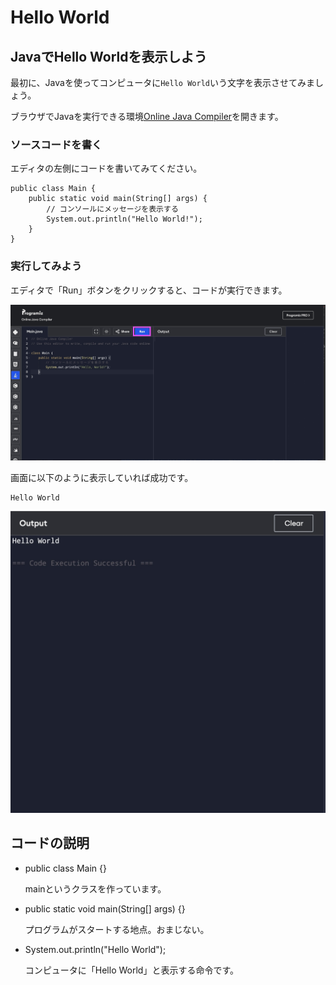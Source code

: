 # Hello World

## JavaでHello Worldを表示しよう

最初に、Javaを使ってコンピュータに`Hello World`いう文字を表示させてみましょう。

ブラウザでJavaを実行できる環境[Online Java Compiler](https://www.programiz.com/java-programming/online-compiler/)を開きます。


### ソースコードを書く

エディタの左側にコードを書いてみてください。

```
public class Main {
    public static void main(String[] args) {
        // コンソールにメッセージを表示する
        System.out.println("Hello World!");
    }
}
```

### 実行してみよう

エディタで「Run」ボタンをクリックすると、コードが実行できます。

![](images/helloWorld.jpeg)



画面に以下のように表示していれば成功です。
``` 
Hello World
```

![output](images/output.jpeg)

## コードの説明

- public class Main {}
  
  mainというクラスを作っています。

- public static void main(String[] args) {}

  プログラムがスタートする地点。おまじない。

- System.out.println("Hello World");

  コンピュータに「Hello World」と表示する命令です。
